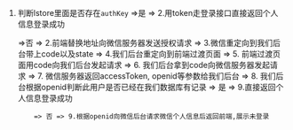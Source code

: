 1. 判断lstore里面是否存在`authKey`
   =>是  => 2.用token走登录接口直接返回个人信息登录成功

   =>否 => 2.前端替换地址向微信服务器发送授权请求 => 3.微信重定向到我们后台带上code以及state => 4.我们后台重定向到前端过渡页面
        => 5. 前端过渡页面用code向我们后台发起请求 => 6. 我们后台拿到code向微信服务器发起请求 => 7. 微信服务器返回accessToken, openid等参数给我们后台
        => 8. 我们后台根据openid判断此用户是否已经在我们数据库有记录
           => 是 => 9.直接返回个人信息登录成功

           => 否 => 9.根据openid向微信后台请求微信个人信息后返回前端,展示未登录
